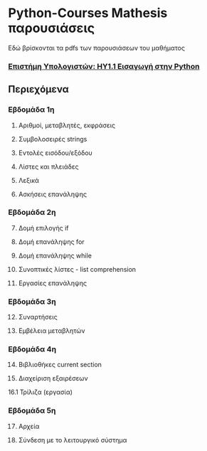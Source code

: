 # Python-Courses Mathesis παρουσιάσεις
Εδώ βρίσκονται τα pdfs των παρουσιάσεων του μαθήματος

### [Επιστήμη Υπολογιστών: ΗΥ1.1 Εισαγωγή στην Python](http://mathesis.cup.gr/courses/course-v1:ComputerScience+CS1.1+2017_T2/info)

## Περιεχόμενα
### Εβδομάδα 1η

  1. Αριθμοί, μεταβλητές, εκφράσεις

  2. Συμβολοσειρές strings

  3. Εντολές εισόδου/εξόδου

  4. Λίστες και πλειάδες

  5. Λεξικά

  6. Ασκήσεις επανάληψης

### Εβδομάδα 2η

  7. Δομή επιλογής  if

  8. Δομή επανάληψης for

  9. Δομή επανάληψης while

  10. Συνοπτικές λίστες - list comprehension

  11. Εργασίες επανάληψης

### Εβδομάδα 3η

  12. Συναρτήσεις

  13. Εμβέλεια μεταβλητών

### Εβδομάδα 4η

  14. Βιβλιοθήκες current section

  15. Διαχείριση εξαιρέσεων
  
  16.1 Τρίλιζα (εργασία)

### Εβδομάδα 5η
  
  17. Αρχεία

  18. Σύνδεση με το λειτουργικό σύστημα
